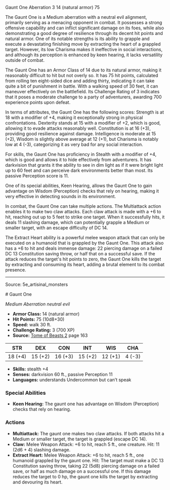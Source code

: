 <MonsterName/>Gaunt One</MonsterName>
<CreatureType/>Aberration</CreatureType>
<CR/>3</CR>
<AC/>14 (natural armor)</AC>
<HP/>75</HP>
<summary>The Gaunt One is a Medium aberration with a neutral evil alignment, primarily serving as a menacing opponent in combat. It possesses a strong offensive capability and can inflict significant damage on its foes, while also demonstrating a good degree of resilience through its decent hit points and natural armor. One of its notable strengths is its ability to grapple and execute a devastating finishing move by extracting the heart of a grappled target. However, its low Charisma makes it ineffective in social interactions, and although its perception is enhanced by keen hearing, it lacks versatility outside of combat.</summary>

<detail>

The Gaunt One has an Armor Class of 14 due to its natural armor, making it reasonably difficult to hit but not overly so. It has 75 hit points, calculated from rolling ten eight-sided dice and adding thirty, indicating it can take quite a bit of punishment in battle. With a walking speed of 30 feet, it can maneuver effectively on the battlefield. Its Challenge Rating of 3 indicates that it poses a moderate challenge to a party of adventurers, awarding 700 experience points upon defeat.

In terms of attributes, the Gaunt One has the following scores: Strength is at 18 with a modifier of +4, making it exceptionally strong in physical confrontations. Dexterity stands at 15 with a modifier of +2, which is good, allowing it to evade attacks reasonably well. Constitution is at 16 (+3), providing good resilience against damage. Intelligence is moderate at 15 (+2), Wisdom is slightly above average at 12 (+1), but Charisma is notably low at 4 (-3), categorizing it as very bad for any social interaction.

For skills, the Gaunt One has proficiency in Stealth with a modifier of +4, which is good and allows it to hide effectively from adventurers. It has darkvision that grants it the ability to see in dim light as if it were bright light up to 60 feet and can perceive dark environments better than most. Its passive Perception score is 11.

One of its special abilities, Keen Hearing, allows the Gaunt One to gain advantage on Wisdom (Perception) checks that rely on hearing, making it very effective in detecting sounds in its environment.

In combat, the Gaunt One can take multiple actions. The Multiattack action enables it to make two claw attacks. Each claw attack is made with a +6 to hit, reaching out up to 5 feet to strike one target. When it successfully hits, it deals 11 slashing damage, which can potentially grapple a Medium or smaller target, with an escape difficulty of DC 14.

The Extract Heart ability is a powerful melee weapon attack that can only be executed on a humanoid that is grappled by the Gaunt One. This attack also has a +6 to hit and deals immense damage: 22 piercing damage on a failed DC 13 Constitution saving throw, or half that on a successful save. If the attack reduces the target's hit points to zero, the Gaunt One kills the target by extracting and consuming its heart, adding a brutal element to its combat presence.</detail>



---

Source: 5e_artisinal_monsters

<statblock>
# Gaunt One

*Medium* *Aberration* *neutral evil*

- **Armor Class:** 14 (natural armor)
- **Hit Points:** 75 (10d8+30)
- **Speed:** walk 30 ft.
- **Challenge Rating:** 3 (700 XP)
- **Source:** [Tome of Beasts 2](https://koboldpress.com/kpstore/product/tome-of-beasts-2-for-5th-edition) page 163

| STR | DEX | CON | INT | WIS | CHA |
| --- | --- | --- | --- | --- | --- |
| 18 (+4) | 15 (+2) | 16 (+3) | 15 (+2) | 12 (+1) | 4 (-3) |

- **Skills:** stealth +4
- **Senses:** darkvision 60 ft., passive Perception 11
- **Languages:** understands Undercommon but can’t speak

### Special Abilities

- **Keen Hearing:** The gaunt one has advantage on Wisdom (Perception) checks that rely on hearing.

### Actions

- **Multiattack:** The gaunt one makes two claw attacks. If both attacks hit a Medium or smaller target, the target is grappled (escape DC 14).
- **Claw:** Melee Weapon Attack: +6 to hit, reach 5 ft., one creature. Hit: 11 (2d6 + 4) slashing damage.
- **Extract Heart:** Melee Weapon Attack: +6 to hit, reach 5 ft., one humanoid grappled by the gaunt one. Hit: The target must make a DC 13 Constitution saving throw, taking 22 (5d8) piercing damage on a failed save, or half as much damage on a successful one. If this damage reduces the target to 0 hp, the gaunt one kills the target by extracting and devouring its heart.


</statblock>


